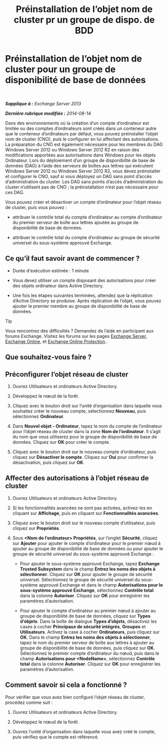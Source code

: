 ﻿---
title: 'Préinstallation de l’objet nom de cluster pr un groupe de dispo. de BDD'
TOCTitle: Préinstallation de l’objet nom de cluster pour un groupe de disponibilité de base de données
ms:assetid: 51ebf2f6-8a02-44ef-a489-ca361cb0f63a
ms:mtpsurl: https://technet.microsoft.com/fr-fr/library/Ff367878(v=EXCHG.150)
ms:contentKeyID: 50478114
ms.date: 04/24/2018
mtps_version: v=EXCHG.150
ms.translationtype: HT
---

# Préinstallation de l’objet nom de cluster pour un groupe de disponibilité de base de données

 

_**Sapplique à :** Exchange Server 2013_

_**Dernière rubrique modifiée :** 2014-08-14_

Dans des environnements où la création d’un compte d’ordinateur est limitée ou des comptes d’ordinateurs sont créés dans un conteneur autre que le conteneur d’ordinateurs par défaut, vous pouvez préinstaller l’objet nom de cluster (CNO), puis le configurer en lui affectant des autorisations. La préparation du CNO est également nécessaire pour les membres du DAG Windows Server 2012 ou Windows Server 2012 R2 en raison des modifications apportées aux autorisations dans Windows pour les objets Ordinateur. Lors du déploiement d’un groupe de disponibilité de base de données (DAG) à l’aide des serveurs de boîtes aux lettres qui exécutent Windows Server 2012 ou Windows Server 2012 R2, vous devez préinstaller et configurer le CNO, sauf si vous déployez un DAG sans point d’accès d’administration du cluster. Les DAG sans points d’accès d’administration du cluster n’utilisent pas de CNO ; la préinstallation n’est pas nécessaire pour ces DAG.

Vous pouvez créer et désactiver un compte d’ordinateur pour l’objet réseau de cluster, puis vous pouvez :

  - attribuer le contrôle total du compte d’ordinateur au compte d’ordinateur du premier serveur de boîte aux lettres ajoutée au groupe de disponibilité de base de données.

  - attribuer le contrôle total du compte d’ordinateur au groupe de sécurité universel du sous-système approuvé Exchange.

## Ce qu’il faut savoir avant de commencer ?

  - Durée d'exécution estimée : 1 minute

  - Vous devez utiliser un compte disposant des autorisations pour créer des objets ordinateur dans Active Directory.

  - Une fois les étapes suivantes terminées, attendez que la réplication d’Active Directory se produise. Après réplication de l’objet, vous pouvez ajouter le premier membre au groupe de disponibilité de base de données.

> [!TIP]
> Vous rencontrez des difficultés ? Demandez de l’aide en participant aux forums Exchange. Visitez les forums sur les pages <a href="https://go.microsoft.com/fwlink/p/?linkid=60612">Exchange Server</a>, <a href="https://go.microsoft.com/fwlink/p/?linkid=267542">Exchange Online</a>, et <a href="https://go.microsoft.com/fwlink/p/?linkid=285351">Exchange Online Protection</a>..


## Que souhaitez-vous faire ?

## Préconfigurer l’objet réseau de cluster

1.  Ouvrez Utilisateurs et ordinateurs Active Directory.

2.  Développez le nœud de la forêt.

3.  Cliquez avec le bouton droit sur l’unité d’organisation dans laquelle vous souhaitez créer le nouveau compte, sélectionnez **Nouveau**, puis sélectionnez **Ordinateur**.

4.  Dans **Nouvel objet - Ordinateur**, tapez le nom du compte de l’ordinateur pour l’objet réseau de cluster dans la zone **Nom de l’ordinateur**. Il s’agit du nom que vous utiliserez pour le groupe de disponibilité de base de données. Cliquez sur **OK** pour créer le compte.

5.  Cliquez avec le bouton droit sur le nouveau compte d’ordinateur, puis cliquez sur **Désactiver le compte**. Cliquez sur **Oui** pour confirmer la désactivation, puis cliquez sur **OK**.

## Affecter des autorisations à l’objet réseau de cluster

1.  Ouvrez Utilisateurs et ordinateurs Active Directory.

2.  Si les fonctionnalités avancées ne sont pas activées, activez-les en cliquant sur **Affichage**, puis en cliquant sur **Fonctionnalités avancées**.

3.  Cliquez avec le bouton droit sur le nouveau compte d’utilisateur, puis cliquez sur **Propriétés**.

4.  Sous **\<Nom de l’ordinateur\> Propriétés**, sur l’onglet **Sécurité**, cliquez sur **Ajouter** pour ajouter le compte d’ordinateur pour le premier nœud à ajouter au groupe de disponibilité de base de données ou pour ajouter le groupe de sécurité universel du sous-système approuvé Exchange :
    
      - Pour ajouter le sous-système approuvé Exchange, tapez **Exchange Trusted Subsystem** dans le champ **Entrez les noms des objets à sélectionner**. Cliquez sur **OK** pour ajouter le groupe de sécurité universel. Sélectionnez le groupe de sécurité universel du sous-système approuvé Exchange et dans le champ **Autorisations pour le sous-système approuvé Exchange**, sélectionnez **Contrôle total** dans la colonne **Autoriser**. Cliquez sur **OK** pour enregistrer les paramètres d’autorisation.
    
      - Pour ajouter le compte d’ordinateur au premier nœud à ajouter au groupe de disponibilité de base de données, cliquez sur **Types d’objets**. Dans la boîte de dialogue **Types d’objets**, désactivez les cases à cocher **Principaux de sécurité intégrés**, **Groupes** et **Utilisateurs**. Activez la case à cocher **Ordinateurs**, puis cliquez sur **OK**. Dans le champ **Entrez les noms des objets à sélectionner**, tapez le nom du premier serveur de boîte aux lettres à ajouter au groupe de disponibilité de base de données, puis cliquez sur **OK**. Sélectionnez le premier compte d’ordinateur du nœud, puis dans le champ **Autorisations pour \<NodeName\>**, sélectionnez **Contrôle total** dans la colonne **Autoriser**. Cliquez sur **OK** pour enregistrer les paramètres d’autorisation.

## Comment savoir si cela a fonctionné ?

Pour vérifier que vous avez bien configuré l’objet réseau de cluster, procédez comme suit :

1.  Ouvrez Utilisateurs et ordinateurs Active Directory.

2.  Développez le nœud de la forêt.

3.  Ouvrez l’unité d’organisation dans laquelle vous avez créé le compte, puis vérifiez que le compte est référencé.

